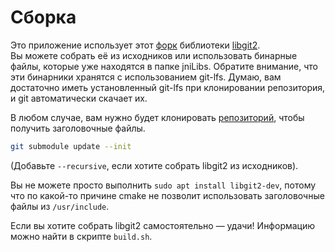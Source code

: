 # Сборка

Это приложение использует этот [форк](https://github.com/wiiznokes/libgit2-android) библиотеки [libgit2](https://github.com/libgit2/libgit2).  
Вы можете собрать её из исходников или использовать бинарные файлы, которые уже находятся в папке jniLibs. Обратите внимание, что эти бинарники хранятся с использованием git-lfs. Думаю, вам достаточно иметь установленный git-lfs при клонировании репозитория, и git автоматически скачает их.

В любом случае, вам нужно будет клонировать [репозиторий](https://github.com/wiiznokes/libgit2-android), чтобы получить заголовочные файлы.

```bash
git submodule update --init
```

(Добавьте `--recursive`, если хотите собрать libgit2 из исходников).

Вы не можете просто выполнить `sudo apt install libgit2-dev`, потому что по какой-то причине cmake не позволит использовать заголовочные файлы из `/usr/include`.

Если вы хотите собрать libgit2 самостоятельно — удачи! Информацию можно найти в скрипте `build.sh`.
